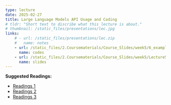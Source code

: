 ```yaml
---
type: lecture
date: 2025-02-27
title: Large Language Models API Usage and Coding
# tldr: "Short text to discribe what this lecture is about."
# thumbnail: /static_files/presentations/lec.jpg
links: 
    # - url: /static_files/presentations/lec.zip
    #   name: notes
    - url: /static_files/2.Coursematerials/Course_Slides/week5/6_example_codes_for_LLM_API_usages.zip
      name: codes
    - url: /static_files/2.Coursematerials/Course_Slides/week5/Lecture5_Zhanzhan.pptx
      name: slides
---
```

**Suggested Readings:**
- [Readings 1](/static_files/2.Coursematerials/Reading_Materials/02.27-A_Manager_and_an_AI_Walk_into_a_Bar_Does_ChatGPT_Make_Biased_Decisions_Like_We_Do.pdf)
- [Readings 2](/static_files/2.Coursematerials/Reading_Materials/02.27-Are_We_in_the_AI-Generated_Text_World_Already_Quantifying_and_Monitoring_AIGT_on_Social_Media.pdf)
- [Readings 3](/static_files/2.Coursematerials/Reading_Materials/02.27-How_human–AI_feedback_loops_alter_human_perceptual,_emotional_and_social_judgements.pdf)
